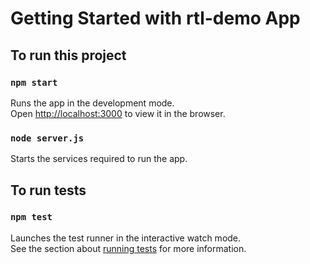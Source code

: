 # Getting Started with rtl-demo App

## To run this project
### `npm start`

Runs the app in the development mode.\
Open [http://localhost:3000](http://localhost:3000) to view it in the browser.

### `node server.js`
Starts the services required to run the app.

## To run tests
### `npm test`

Launches the test runner in the interactive watch mode.\
See the section about [running tests](https://facebook.github.io/create-react-app/docs/running-tests) for more information.

